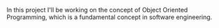 In this project I'll be working on the concept of Object Oriented Programming, which is a fundamental concept in software engineering. 